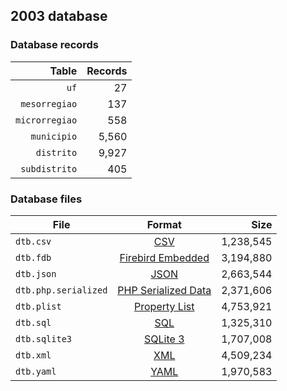## 2003 database

### Database records

|          Table | Records |
| --------------:| -------:|
|           `uf` |      27 |
|  `mesorregiao` |     137 |
| `microrregiao` |     558 |
|    `municipio` |   5,560 |
|     `distrito` |   9,927 |
|  `subdistrito` |     405 |

### Database files

| File                 | Format                                                                                          |      Size |
| -------------------- |:-----------------------------------------------------------------------------------------------:| ---------:|
| `dtb.csv`            | [CSV](https://en.wikipedia.org/wiki/Comma-separated_values)                                     | 1,238,545 |
| `dtb.fdb`            | [Firebird Embedded](https://en.wikipedia.org/wiki/Embedded_database#Firebird_Embedded)          | 3,194,880 |
| `dtb.json`           | [JSON](https://en.wikipedia.org/wiki/JSON)                                                      | 2,663,544 |
| `dtb.php.serialized` | [PHP Serialized Data](https://en.wikipedia.org/wiki/Serialization#Programming_language_support) | 2,371,606 |
| `dtb.plist`          | [Property List](https://en.wikipedia.org/wiki/Property_list)                                    | 4,753,921 |
| `dtb.sql`            | [SQL](https://en.wikipedia.org/wiki/SQL)                                                        | 1,325,310 |
| `dtb.sqlite3`        | [SQLite 3](https://en.wikipedia.org/wiki/SQLite)                                                | 1,707,008 |
| `dtb.xml`            | [XML](https://en.wikipedia.org/wiki/XML)                                                        | 4,509,234 |
| `dtb.yaml`           | [YAML](https://en.wikipedia.org/wiki/YAML)                                                      | 1,970,583 |
